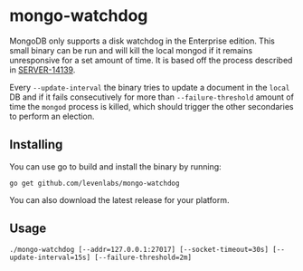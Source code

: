 # mongo-watchdog

MongoDB only supports a disk watchdog in the Enterprise edition. This small
binary can be run and will kill the local mongod if it remains unresponsive
for a set amount of time. It is based off the process described in
[SERVER-14139](https://jira.mongodb.org/browse/SERVER-14139?focusedCommentId=800618&page=com.atlassian.jira.plugin.system.issuetabpanels%3Acomment-tabpanel#comment-800618).

Every `--update-interval` the binary tries to update a document in the `local`
DB and if it fails consecutively for more than `--failure-threshold` amount of
time the `mongod` process is killed, which should trigger the other secondaries
to perform an election.

## Installing

You can use go to build and install the binary by running:
```
go get github.com/levenlabs/mongo-watchdog
```

You can also download the latest release for your platform.

## Usage

```
./mongo-watchdog [--addr=127.0.0.1:27017] [--socket-timeout=30s] [--update-interval=15s] [--failure-threshold=2m]
```
